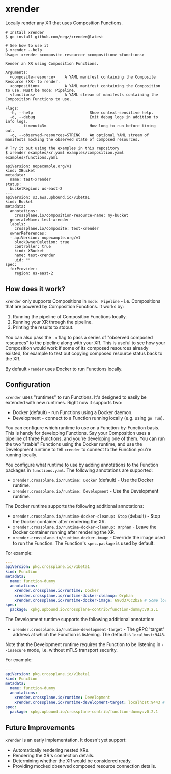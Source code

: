 # xrender

Locally render any XR that uses Composition Functions.

```shell
# Install xrender
$ go install github.com/negz/xrender@latest

# See how to use it
$ xrender --help
Usage: xrender <composite-resource> <composition> <functions>

Render an XR using Composition Functions.

Arguments:
  <composite-resource>    A YAML manifest containing the Composite Resource (XR) to render.
  <composition>           A YAML manifest containing the Composition to use. Must be mode: Pipeline.
  <functions>             A YAML stream of manifests containing the Composition Functions to use.

Flags:
  -h, --help                         Show context-sensitive help.
  -d, --debug                        Emit debug logs in addition to info logs.
      --timeout=3m                   How long to run before timing out.
  -o, --observed-resources=STRING    An optional YAML stream of manifests mocking the observed state of composed resources.

# Try it out using the examples in this repository
$ xrender examples/xr.yaml examples/composition.yaml examples/functions.yaml
---
apiVersion: nopexample.org/v1
kind: XBucket
metadata:
  name: test-xrender
status:
  bucketRegion: us-east-2
---
apiVersion: s3.aws.upbound.io/v1beta1
kind: Bucket
metadata:
  annotations:
    crossplane.io/composition-resource-name: my-bucket
  generateName: test-xrender-
  labels:
    crossplane.io/composite: test-xrender
  ownerReferences:
  - apiVersion: nopexample.org/v1
    blockOwnerDeletion: true
    controller: true
    kind: XBucket
    name: test-xrender
    uid: ""
spec:
  forProvider:
    region: us-east-2
```

## How does it work?

`xrender` only supports Compositions in `mode: Pipeline` - i.e. Compositions
that are powered by Composition Functions. It works by:

1. Running the pipeline of Composition Functions locally.
1. Running your XR through the pipeline.
1. Printing the results to stdout.

You can also pass the `-o` flag to pass a series of "observed composed
resources" to the pipeline along with your XR. This is useful to see how your
Composition would work if some of its composed resources already existed, for
example to test out copying composed resource status back to the XR.

By default `xrender` uses Docker to run Functions locally.

## Configuration

`xrender` uses "runtimes" to run Functions. It's designed to easily be extended
with new runtimes. Right now it supports two:

* Docker (default) - run Functions using a Docker daemon.
* Development - connect to a Function running locally (e.g. using `go run`).

You can configure which runtime to use on a Function-by-Function basis. This is
handy for developing Functions. Say your Composition uses a pipeline of three
Functions, and you're developing one of them. You can run the two "stable"
Functions using the Docker runtime, and use the Development runtime to tell
`xrender` to connect to the Function you're running locally.

You configure what runtime to use by adding annotations to the Function packages
in `functions.yaml`. The following annotations are supported:

* `xrender.crossplane.io/runtime: Docker` (default) - Use the Docker runtime.
* `xrender.crossplane.io/runtime: Development` - Use the Development runtime.

The Docker runtime supports the following additional annotations:

* `xrender.crossplane.io/runtime-docker-cleanup: Stop` (default) - Stop the
  Docker container after rendering the XR.
* `xrender.crossplane.io/runtime-docker-cleanup: Orphan` - Leave the Docker
  container running after rendering the XR.
* `xrender.crossplane.io/runtime-docker-image` - Override the image used to run
  the Function. The Function's `spec.package` is used by default.

For example:

```yaml
---
apiVersion: pkg.crossplane.io/v1beta1
kind: Function
metadata:
  name: function-dummy
  annotations:
    xrender.crossplane.io/runtime: Docker
    xrender.crossplane.io/runtime-docker-cleanup: Orphan
    xrender.crossplane.io/runtime-docker-image: 690d376c2b2a # Some local image build.
spec:
  package: xpkg.upbound.io/crossplane-contrib/function-dummy:v0.2.1
```

The Development runtime supports the following additional annotation:

* `xrender.crossplane.io/runtime-development-target` - The gRPC 'target' address
  at which the Function is listening. The default is `localhost:9443`.

Note that the Development runtime requires the Function to be listening in
`--insecure` mode, i.e. without mTLS transport security.

For example:

```yaml
---
apiVersion: pkg.crossplane.io/v1beta1
kind: Function
metadata:
  name: function-dummy
  annotations:
    xrender.crossplane.io/runtime: Development
    xrender.crossplane.io/runtime-development-target: localhost:9443 # A Function running locally
spec:
  package: xpkg.upbound.io/crossplane-contrib/function-dummy:v0.2.1
```

## Future Improvements

`xrender` is an early implementation. It doesn't yet support:

* Automatically rendering nested XRs.
* Rendering the XR's connection details.
* Determining whether the XR would be considered ready.
* Providing mocked observed composed resource connection details.
